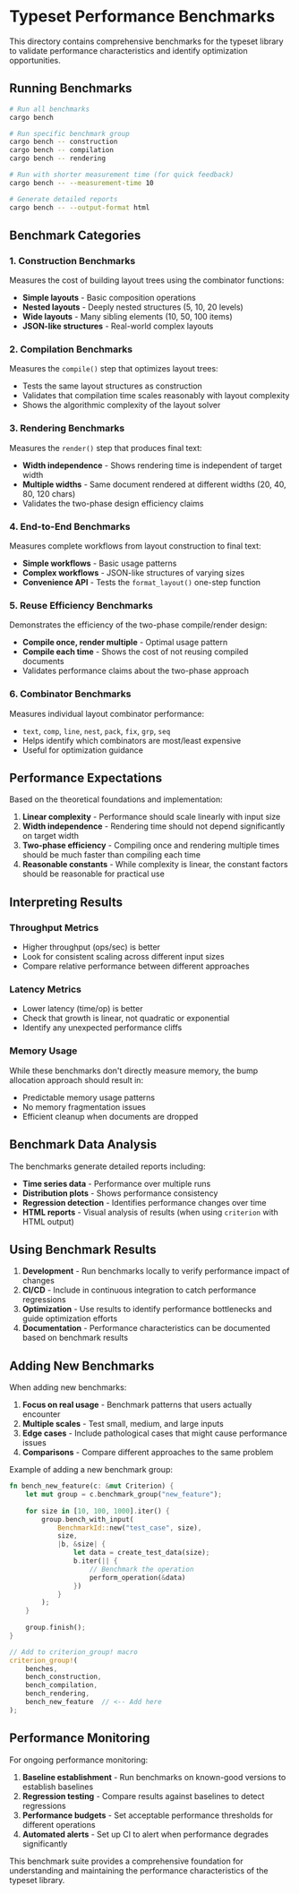 # Typeset Performance Benchmarks

This directory contains comprehensive benchmarks for the typeset library to validate performance characteristics and identify optimization opportunities.

## Running Benchmarks

```bash
# Run all benchmarks
cargo bench

# Run specific benchmark group
cargo bench -- construction
cargo bench -- compilation  
cargo bench -- rendering

# Run with shorter measurement time (for quick feedback)
cargo bench -- --measurement-time 10

# Generate detailed reports
cargo bench -- --output-format html
```

## Benchmark Categories

### 1. Construction Benchmarks
Measures the cost of building layout trees using the combinator functions:
- **Simple layouts** - Basic composition operations
- **Nested layouts** - Deeply nested structures (5, 10, 20 levels)
- **Wide layouts** - Many sibling elements (10, 50, 100 items)
- **JSON-like structures** - Real-world complex layouts

### 2. Compilation Benchmarks  
Measures the `compile()` step that optimizes layout trees:
- Tests the same layout structures as construction
- Validates that compilation time scales reasonably with layout complexity
- Shows the algorithmic complexity of the layout solver

### 3. Rendering Benchmarks
Measures the `render()` step that produces final text:
- **Width independence** - Shows rendering time is independent of target width
- **Multiple widths** - Same document rendered at different widths (20, 40, 80, 120 chars)
- Validates the two-phase design efficiency claims

### 4. End-to-End Benchmarks
Measures complete workflows from layout construction to final text:
- **Simple workflows** - Basic usage patterns
- **Complex workflows** - JSON-like structures of varying sizes
- **Convenience API** - Tests the `format_layout()` one-step function

### 5. Reuse Efficiency Benchmarks
Demonstrates the efficiency of the two-phase compile/render design:
- **Compile once, render multiple** - Optimal usage pattern
- **Compile each time** - Shows the cost of not reusing compiled documents
- Validates performance claims about the two-phase approach

### 6. Combinator Benchmarks
Measures individual layout combinator performance:
- `text`, `comp`, `line`, `nest`, `pack`, `fix`, `grp`, `seq`
- Helps identify which combinators are most/least expensive
- Useful for optimization guidance

## Performance Expectations

Based on the theoretical foundations and implementation:

1. **Linear complexity** - Performance should scale linearly with input size
2. **Width independence** - Rendering time should not depend significantly on target width
3. **Two-phase efficiency** - Compiling once and rendering multiple times should be much faster than compiling each time
4. **Reasonable constants** - While complexity is linear, the constant factors should be reasonable for practical use

## Interpreting Results

### Throughput Metrics
- Higher throughput (ops/sec) is better
- Look for consistent scaling across different input sizes
- Compare relative performance between different approaches

### Latency Metrics  
- Lower latency (time/op) is better
- Check that growth is linear, not quadratic or exponential
- Identify any unexpected performance cliffs

### Memory Usage
While these benchmarks don't directly measure memory, the bump allocation approach should result in:
- Predictable memory usage patterns
- No memory fragmentation issues  
- Efficient cleanup when documents are dropped

## Benchmark Data Analysis

The benchmarks generate detailed reports including:
- **Time series data** - Performance over multiple runs
- **Distribution plots** - Shows performance consistency
- **Regression detection** - Identifies performance changes over time
- **HTML reports** - Visual analysis of results (when using `criterion` with HTML output)

## Using Benchmark Results

1. **Development** - Run benchmarks locally to verify performance impact of changes
2. **CI/CD** - Include in continuous integration to catch performance regressions  
3. **Optimization** - Use results to identify performance bottlenecks and guide optimization efforts
4. **Documentation** - Performance characteristics can be documented based on benchmark results

## Adding New Benchmarks

When adding new benchmarks:

1. **Focus on real usage** - Benchmark patterns that users actually encounter
2. **Multiple scales** - Test small, medium, and large inputs
3. **Edge cases** - Include pathological cases that might cause performance issues
4. **Comparisons** - Compare different approaches to the same problem

Example of adding a new benchmark group:

```rust
fn bench_new_feature(c: &mut Criterion) {
    let mut group = c.benchmark_group("new_feature");
    
    for size in [10, 100, 1000].iter() {
        group.bench_with_input(
            BenchmarkId::new("test_case", size),
            size,
            |b, &size| {
                let data = create_test_data(size);
                b.iter(|| {
                    // Benchmark the operation
                    perform_operation(&data)
                })
            }
        );
    }
    
    group.finish();
}

// Add to criterion_group! macro
criterion_group!(
    benches,
    bench_construction,
    bench_compilation,
    bench_rendering,
    bench_new_feature  // <-- Add here
);
```

## Performance Monitoring

For ongoing performance monitoring:

1. **Baseline establishment** - Run benchmarks on known-good versions to establish baselines
2. **Regression testing** - Compare results against baselines to detect regressions
3. **Performance budgets** - Set acceptable performance thresholds for different operations
4. **Automated alerts** - Set up CI to alert when performance degrades significantly

This benchmark suite provides a comprehensive foundation for understanding and maintaining the performance characteristics of the typeset library.